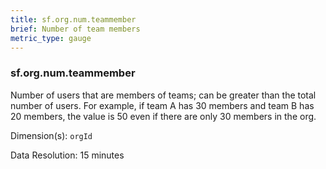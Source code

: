 ```yaml
---
title: sf.org.num.teammember
brief: Number of team members
metric_type: gauge
---
```

### sf.org.num.teammember

Number of users that are members of teams; can be greater than the total number of users. For example, if team A has 30 members and team B has 20 members, the value is 50 even if there are only 30 members in the org.

Dimension(s): `orgId`

Data Resolution: 15 minutes
